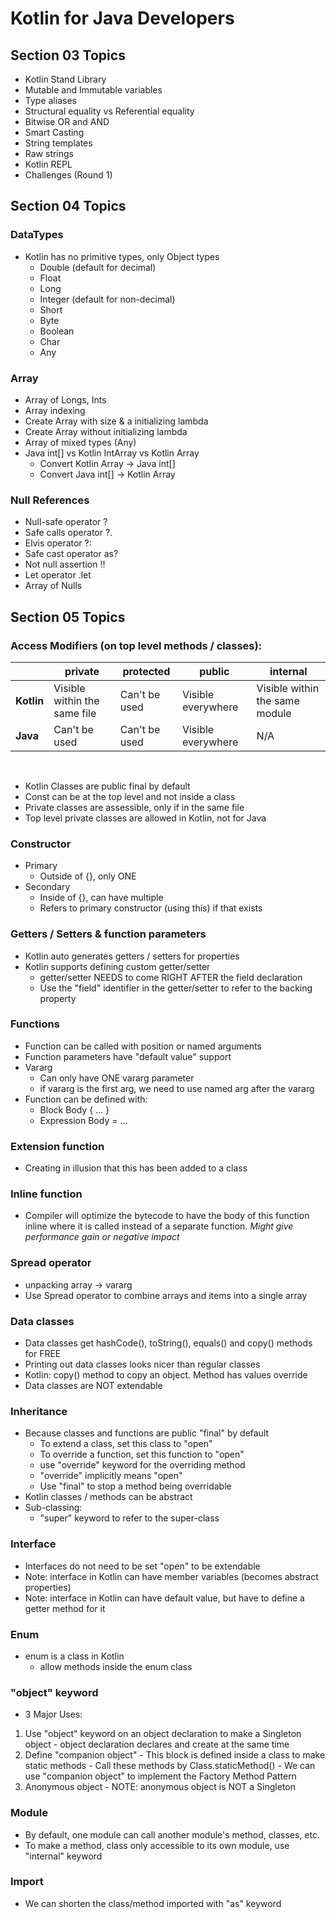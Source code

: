 # Kotlin for Java Developers 

## Section 03 Topics
- Kotlin Stand Library
- Mutable and Immutable variables
- Type aliases
- Structural equality vs Referential equality
- Bitwise OR and AND
- Smart Casting
- String templates
- Raw strings
- Kotlin REPL
- Challenges (Round 1)

## Section 04 Topics
### DataTypes
- Kotlin has no primitive types, only Object types
  - Double (default for decimal)
  - Float
  - Long
  - Integer (default for non-decimal)
  - Short
  - Byte
  - Boolean
  - Char
  - Any  

### Array
  - Array of Longs, Ints
  - Array indexing
  - Create Array with size & a initializing lambda
  - Create Array without initializing lambda
  - Array of mixed types (Any)
  - Java int[] vs Kotlin IntArray vs Kotlin Array
    - Convert Kotlin Array -> Java int[]
    - Convert Java int[] -> Kotlin Array

### Null References
  - Null-safe operator  ?
  - Safe calls operator ?.
  - Elvis operator      ?:
  - Safe cast operator  as?
  - Not null assertion  !!
  - Let operator        .let
  - Array of Nulls

## Section 05 Topics

### Access Modifiers (on top level methods / classes):
|        | private | protected | public | internal |
|--------|---------|-----------|--------|----------|
| <b>Kotlin</b> | Visible within the same file | Can't be used | Visible everywhere | Visible within the same module |
| <b>Java</b> | Can't be used | Can't be used | Visible everywhere | N/A |

<br>

  - Kotlin Classes are public final by default
  - Const can be at the top level and not inside a class
  - Private classes are assessible, only if in the same file
  - Top level private classes are allowed in Kotlin, not for Java

### Constructor
  - Primary
    - Outside of {}, only ONE
  - Secondary
    - Inside of {}, can have multiple
    - Refers to primary constructor (using this) if that exists

### Getters / Setters & function parameters
  - Kotlin auto generates getters / setters for properties
  - Kotlin supports defining custom getter/setter
    - getter/setter NEEDS to come RIGHT AFTER the field declaration
    - Use the "field" identifier in the getter/setter to refer to the backing property

### Functions
  - Function can be called with position or named arguments 
  - Function parameters have "default value" support
  - Vararg
    - Can only have ONE vararg parameter
    - if vararg is the first arg, we need to use named arg after the vararg
  - Function can be defined with:
    - Block Body { ... } 
    - Expression Body = ...

### Extension function
  - Creating in illusion that this has been added to a class

### Inline function  
  - Compiler will optimize the bytecode to have the body of this function inline where it is called instead of a separate function. *Might give performance gain or negative impact*

### Spread operator
  - unpacking array -> vararg
  - Use Spread operator to combine arrays and items into a single array

### Data classes
  - Data classes get hashCode(), toString(), equals() and copy() methods for FREE
  - Printing out data classes looks nicer than regular classes
  - Kotlin: copy() method to copy an object. Method has values override
  - Data classes are NOT extendable

### Inheritance
  - Because classes and functions are public "final" by default
    - To extend a class, set this class to "open"
    - To override a function, set this function to "open"
    - use "override" keyword for the overriding method
    - "override" implicitly means "open"
    - Use "final" to stop a method being overridable
  - Kotlin classes / methods can be abstract
  - Sub-classing:
    - "super" keyword to refer to the super-class

### Interface
  - Interfaces do not need to be set "open" to be extendable
  - Note: interface in Kotlin can have member variables (becomes abstract properties)
  - Note: interface in Kotlin can have default value, but have to define a getter method for it

### Enum
  - enum is a class in Kotlin
    - allow methods inside the enum class

### "object" keyword
  - 3 Major Uses:
  1. Use "object" keyword on an object declaration to make a Singleton object
    - object declaration declares and create at the same time
  2. Define "companion object" 
    - This block is defined inside a class to make static methods
    - Call these methods by Class.staticMethod()
    - We can use "companion object" to implement the Factory Method Pattern
  3. Anonymous object
    - NOTE: anonymous object is NOT a Singleton

### Module
  - By default, one module can call another module's method, classes, etc.
  - To make a method, class only accessible to its own module, use "internal" keyword

### Import
  - We can shorten the class/method imported with "as" keyword